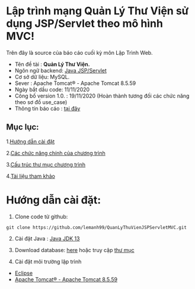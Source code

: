 
# Lập trình mạng Quản Lý Thư Viện sử dụng JSP/Servlet theo mô hình MVC!
Trên đây là source của báo cáo cuối kỳ môn Lập Trình Web.
- Tên đề tài : **Quản Lý Thư Viện.**
- Ngôn ngữ backend: [Java JSP/Servlet](https://o7planning.org/vi/10979/java-servlet-jsp)
- Cơ sở dữ liệu: MySQL.
- Sever : Apache Tomcat® - Apache Tomcat 8.5.59
- Ngày bắt dầu code: 11/11/2020
- Công bố version 1.0. : 19/11/2020 (Hoàn thành tương đối các chức năng theo sơ đồ use_case)
- Thông tin báo cáo : [tại đây](Document/BaoCaoCKLTM.pdf)
## Mục lục:
1.[Hướng dẫn cài đặt](#p1)

2.[Các chức năng chính của chương trình](#p2)

3.[Cấu trúc thư mục chương trình](#p3)

4.[Tài liệu tham khảo](#p4)

<a id="p1"></a> 
# Hướng dẫn cài đặt:
1. Clone code từ github:

```shell
git clone https://github.com/lemanh99/QuanLyThuVienJSPServletMVC.git
```

2. Cài đặt Java : [Java JDK 13](https://www.oracle.com/java/technologies/javase-jdk13-downloads.html)

3. Download database: [here](Database/manage_library.sql) hoặc truy cập [thư mục](Database)

4. Cài đặt môi trường lập trình
 - [Eclipse](https://www.eclipse.org/downloads/)
 - [Apache Tomcat® - Apache Tomcat 8.5.59](https://tomcat.apache.org/download-80.cgi)
